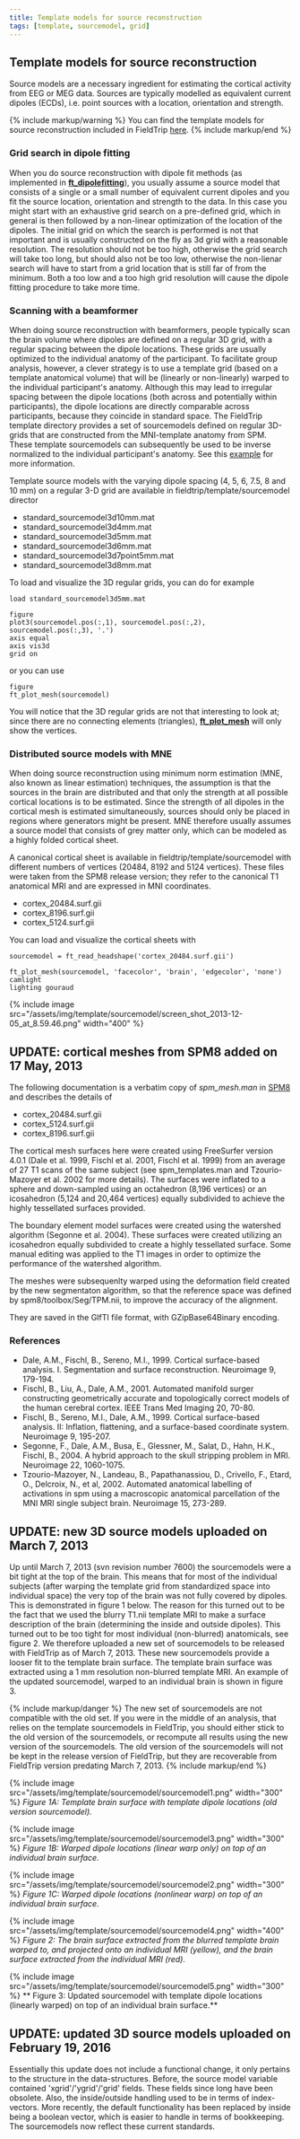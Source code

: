 ```yaml
---
title: Template models for source reconstruction
tags: [template, sourcemodel, grid]
---
```


## Template models for source reconstruction

Source models are a necessary ingredient for estimating the cortical activity from EEG or MEG data. Sources are typically modelled as equivalent current dipoles (ECDs), i.e. point sources with a location, orientation and strength.

{% include markup/warning %}
You can find the template models for source reconstruction included in FieldTrip [here](https://github.com/fieldtrip/fieldtrip/tree/master/template/sourcemodel).
{% include markup/end %}

### Grid search in dipole fitting

When you do source reconstruction with dipole fit methods (as implemented in **[ft_dipolefitting](/reference/ft_dipolefitting)**), you usually assume a source model that consists of a single or a small number of equivalent current dipoles and you fit the source location, orientation and strength to the data. In this case you might start with an exhaustive grid search on a pre-defined grid, which in general is then followed by a non-linear optimization of the location of the dipoles. The initial grid on which the search is performed is not that important and is usually constructed on the fly as 3d grid with a reasonable resolution. The resolution should not be too high, otherwise the grid search will take too long, but should also not be too low, otherwise the non-lienar search will have to start from a grid location that is still far of from the minimum. Both a too low and a too high grid resolution will cause the dipole fitting procedure to take more time.

### Scanning with a beamformer

When doing source reconstruction with beamformers, people typically scan the brain volume where dipoles are defined on a regular 3D grid, with a regular spacing between the dipole locations. These grids are usually optimized to the individual anatomy of the participant. To facilitate group analysis, however, a clever strategy is to use a template grid (based on a template anatomical volume) that will be (linearly or non-linearly) warped to the individual participant's anatomy. Although this may lead to irregular spacing between the dipole locations (both across and potentially within participants), the dipole locations are directly comparable across participants, because they coincide in standard space.
The FieldTrip template directory provides a set of sourcemodels defined on regular 3D-grids that are constructed from the MNI-template anatomy from SPM. These template sourcemodels can subsequently be used to be inverse normalized to the individual participant's anatomy. See this [example](/example/create_single-subject_grids_in_individual_head_space_that_are_all_aligned_in_mni_space) for more information.

Template source models with the varying dipole spacing (4, 5, 6, 7.5, 8 and 10 mm) on a regular 3-D grid are available in fieldtrip/template/sourcemodel director

- standard_sourcemodel3d10mm.mat
- standard_sourcemodel3d4mm.mat
- standard_sourcemodel3d5mm.mat
- standard_sourcemodel3d6mm.mat
- standard_sourcemodel3d7point5mm.mat
- standard_sourcemodel3d8mm.mat

To load and visualize the 3D regular grids, you can do for example

    load standard_sourcemodel3d5mm.mat

    figure
    plot3(sourcemodel.pos(:,1), sourcemodel.pos(:,2), sourcemodel.pos(:,3), '.')
    axis equal
    axis vis3d
    grid on

or you can use

    figure
    ft_plot_mesh(sourcemodel)

You will notice that the 3D regular grids are not that interesting to look at; since there are no connecting elements (triangles), **[ft_plot_mesh](/reference/ft_plot_mesh)** will only show the vertices.

### Distributed source models with MNE

When doing source reconstruction using minimum norm estimation (MNE, also known as linear estimation) techniques, the assumption is that the sources in the brain are distributed and that only the strength at all possible cortical locations is to be estimated. Since the strength of all dipoles in the cortical mesh is estimated simultaneously, sources should only be placed in regions where generators might be present. MNE therefore usually assumes a source model that consists of grey matter only, which can be modeled as a highly folded cortical sheet.

A canonical cortical sheet is available in fieldtrip/template/sourcemodel with different numbers of vertices (20484, 8192 and 5124 vertices). These files were taken from the SPM8 release version; they refer to the canonical T1 anatomical MRI and are expressed in MNI coordinates.

- cortex_20484.surf.gii
- cortex_8196.surf.gii
- cortex_5124.surf.gii

You can load and visualize the cortical sheets with

    sourcemodel = ft_read_headshape('cortex_20484.surf.gii')

    ft_plot_mesh(sourcemodel, 'facecolor', 'brain', 'edgecolor', 'none')
    camlight
    lighting gouraud

{% include image src="/assets/img/template/sourcemodel/screen_shot_2013-12-05_at_8.59.46.png" width="400" %}

## UPDATE: cortical meshes from SPM8 added on 17 May, 2013

The following documentation is a verbatim copy of _spm_mesh.man_ in [SPM8](http://www.fil.ion.ucl.ac.uk/spm) and describes the details of

- cortex_20484.surf.gii
- cortex_5124.surf.gii
- cortex_8196.surf.gii

The cortical mesh surfaces here were created using FreeSurfer version
4.0.1 (Dale et al. 1999, Fischl et al. 2001, Fischl et al. 1999) from
an average of 27 T1 scans of the same subject (see spm_templates.man and
Tzourio-Mazoyer et al. 2002 for more details).
The surfaces were inflated to a sphere and down-sampled using an
octahedron (8,196 vertices) or an icosahedron (5,124 and 20,464 vertices)
equally subdivided to achieve the highly tessellated surfaces provided.

The boundary element model surfaces were created using the watershed
algorithm (Segonne et al. 2004). These surfaces were created
utilizing an icosahedron equally subdivided to create a highly
tessellated surface. Some manual editing was applied to the T1 images
in order to optimize the performance of the watershed algorithm.

The meshes were subsequenlty warped using the deformation field created
by the new segmentaton algorithm, so that the reference space was defined
by spm8/toolbox/Seg/TPM.nii, to improve the accuracy of the alignment.

They are saved in the GIfTI file format, with GZipBase64Binary encoding.

### References

- Dale, A.M., Fischl, B., Sereno, M.I., 1999. Cortical surface-based
  analysis. I. Segmentation and surface reconstruction. Neuroimage 9,
  179-194.
- Fischl, B., Liu, A., Dale, A.M., 2001. Automated manifold surger
  constructing geometrically accurate and topologically correct models
  of the human cerebral cortex. IEEE Trans Med Imaging 20, 70-80.
- Fischl, B., Sereno, M.I., Dale, A.M., 1999. Cortical surface-based
  analysis. II: Inflation, flattening, and a surface-based coordinate
  system. Neuroimage 9, 195-207.
- Segonne, F., Dale, A.M., Busa, E., Glessner, M., Salat, D., Hahn,
  H.K., Fischl, B., 2004. A hybrid approach to the skull stripping
  problem in MRI. Neuroimage 22, 1060-1075.
- Tzourio-Mazoyer, N., Landeau, B., Papathanassiou, D., Crivello, F.,
  Etard, O., Delcroix, N., et al, 2002. Automated anatomical labelling of
  activations in spm using a macroscopic anatomical parcellation of the MNI
  MRI single subject brain. Neuroimage 15, 273-289.

## UPDATE: new 3D source models uploaded on March 7, 2013

Up until March 7, 2013 (svn revision number 7600) the sourcemodels were a bit tight at the top of the brain. This means that for most of the individual subjects (after warping the template grid from standardized space into individual space) the very top of the brain was not fully covered by dipoles. This is demonstrated in figure 1 below. The reason for this turned out to be the fact that we used the blurry T1.nii template MRI to make a surface description of the brain (determining the inside and outside dipoles). This turned out to be too tight for most individual (non-blurred) anatomicals, see figure 2. We therefore uploaded a new set of sourcemodels to be released with FieldTrip as of March 7, 2013. These new sourcemodels provide a looser fit to the template brain surface. The template brain surface was extracted using a 1 mm resolution non-blurred template MRI. An example of the updated sourcemodel, warped to an individual brain is shown in figure 3.

{% include markup/danger %}
The new set of sourcemodels are not compatible with the old set. If you were in the middle of an analysis, that relies on the template sourcemodels in FieldTrip, you should either stick to the old version of the sourcemodels, or recompute all results using the new version of the sourcemodels. The old version of the sourcemodels will not be kept in the release version of FieldTrip, but they are recoverable from FieldTrip version predating March 7, 2013.
{% include markup/end %}

{% include image src="/assets/img/template/sourcemodel/sourcemodel1.png" width="300" %}
_Figure 1A: Template brain surface with template dipole locations (old version sourcemodel)._

{% include image src="/assets/img/template/sourcemodel/sourcemodel3.png" width="300" %}
_Figure 1B: Warped dipole locations (linear warp only) on top of an individual brain surface._

{% include image src="/assets/img/template/sourcemodel/sourcemodel2.png" width="300" %}
_Figure 1C: Warped dipole locations (nonlinear warp) on top of an individual brain surface._

{% include image src="/assets/img/template/sourcemodel/sourcemodel4.png" width="400" %}
_Figure 2: The brain surface extracted from the blurred template brain warped to, and projected onto an individual MRI (yellow), and the brain surface extracted from the individual MRI (red)._

{% include image src="/assets/img/template/sourcemodel/sourcemodel5.png" width="300" %}
** Figure 3: Updated sourcemodel with template dipole locations (linearly warped) on top of an individual brain surface.**

## UPDATE: updated 3D source models uploaded on February 19, 2016

Essentially this update does not include a functional change, it only pertains to the structure in the data-structures. Before, the source model variable contained 'xgrid'/'ygrid'/'grid' fields. These fields since long have been obsolete. Also, the inside/outside handling used to be in terms of index-vectors. More recently, the default functionality has been replaced by inside being a boolean vector, which is easier to handle in terms of bookkeeping. The sourcemodels now reflect these current standards.
